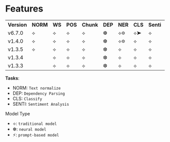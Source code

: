 # Features

<table>
<tr>
<th>Version</th>
<th>NORM</td>
<th>WS</td>
<th>POS</td>
<th>Chunk</td>
<th>DEP</td>
<th>NER</td>
<th>CLS</td>
<th>Senti</td>
<th>IPA</td>
</tr>
<tr>
<td>v6.7.0</td>
<td>⟡</td>
<td>⟡</td>
<td>⟡</td>
<td>⟡</td>
<td>❆</td>
<td>⟡❆</td>
<td>⟡➤</td>
<td>⟡</td>
<td>⟡</td>
</tr>
<tr>
<td>v1.4.0</td>
<td>⟡</td>
<td>⟡</td>
<td>⟡</td>
<td>⟡</td>
<td>❆</td>
<td>⟡❆</td>
<td>⟡</td>
<td>⟡</td>
<td>⟡</td>
</tr>
<tr>
<td>v1.3.5</td>
<td>⟡</td>
<td>⟡</td>
<td>⟡</td>
<td>⟡</td>
<td>❆</td>
<td>⟡</td>
<td>⟡</td>
<td>⟡</td>
<td></td>
</tr>
<tr>
<td>v1.3.4</td>
<td></td>
<td>⟡</td>
<td>⟡</td>
<td>⟡</td>
<td>❆</td>
<td>⟡</td>
<td>⟡</td>
<td>⟡</td>
<td></td>
</tr>
<tr>
<td>v1.3.3</td>
<td></td>
<td>⟡</td>
<td>⟡</td>
<td>⟡</td>
<td>❆</td>
<td>⟡</td>
<td>⟡</td>
<td>⟡</td>
<td></td>
</tr>
</table>

**Tasks**:

* NORM: `Text normalize`
* DEP:  `Dependency Parsing`
* CLS: `Classify`
* SENTI: `Sentiment Analysis`

Model Type

* ⟡: `traditional model`
* ❆: `neural model`
* ⚡: `prompt-based model`